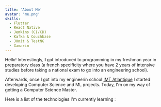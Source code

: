 ```yaml
---
title: 'About Me'
avatar: 'me.png'
skills:
  - Flutter
  - React Native
  - Jenkins (CI/CD)
  - Kafka & Couchbase
  - JUnit & TestNG
  - Xamarin
---
```


Hello! Interestingly, I got introduced to programming in my freshman year in preparatory class (a french specificity where you have 2 years of intensive studies before taking a national exam to go into an engineering school).

Afterwards, once I got into my engineerin school [IMT Atlantique](https://www.imt-atlantique.fr/fr) I started developing Computer Science and ML projects. Today, I'm on my way of getting a Computer Science Master.

Here is a list of the technologies I'm currently learning :
